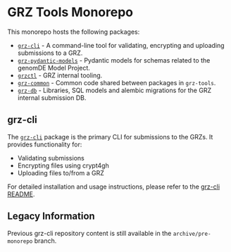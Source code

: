 # GRZ Tools Monorepo

This monorepo hosts the following packages:

- [`grz-cli`](packages/grz-cli/README.md) - A command-line tool for validating, encrypting and uploading submissions to a GRZ.
- [`grz-pydantic-models`](packages/grz-pydantic-models/README.md) - Pydantic models for schemas related to the genomDE Model Project.
- [`grzctl`](packages/grzctl/README.md) - GRZ internal tooling.
- [`grz-common`](packages/grz-common/README.md) - Common code shared between packages in `grz-tools`.
- [`grz-db`](packages/grz-db/README.md) - Libraries, SQL models and alembic migrations for the GRZ internal submission DB.

## grz-cli

The [`grz-cli`](packages/grz-cli/README.md) package is the primary CLI for submissions to the GRZs.
It provides functionality for:
- Validating submissions
- Encrypting files using crypt4gh
- Uploading files to/from a GRZ

For detailed installation and usage instructions, please refer to the [grz-cli README](packages/grz-cli/README.md).

## Legacy Information

Previous grz-cli repository content is still available in the `archive/pre-monorepo` branch.
